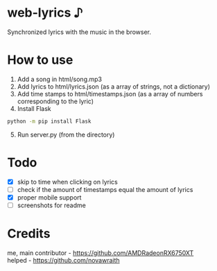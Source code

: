 <!-- https://github.com/AMDRadeonRX6750XT/web-lyrics -->
# web-lyrics ♪
Synchronized lyrics with the music in the browser.

# How to use
1. Add a song in html/song.mp3
2. Add lyrics to html/lyrics.json (as a array of strings, not a dictionary)
3. Add time stamps to html/timestamps.json (as a array of numbers corresponding to the lyric)
4. Install Flask
```bash
python -m pip install Flask
```
5. Run server.py (from the directory)

# Todo
- [x] skip to time when clicking on lyrics
- [ ] check if the amount of timestamps equal the amount of lyrics
- [x] proper mobile support
- [ ] screenshots for readme

# Credits
me, main contributor - https://github.com/AMDRadeonRX6750XT <br>
helped - https://github.com/novawraith <br>
